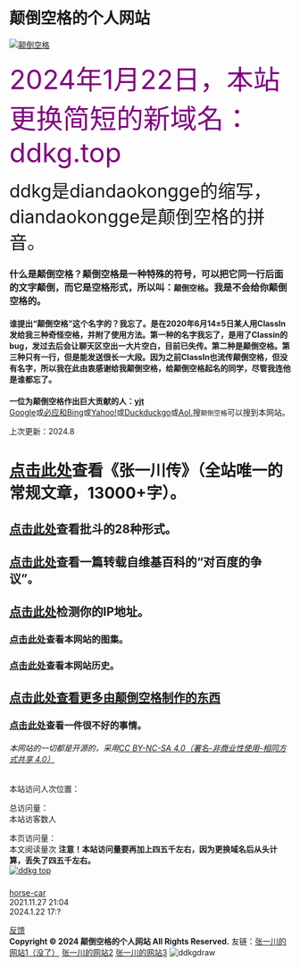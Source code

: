 # 颠倒空格的个人网站
[![颠倒空格](https://user-images.githubusercontent.com/94299076/167138129-4174978a-a417-4c03-ad4c-c89d289e9858.png)](https://ddkg.top)  

<font size="7" color="purple">2024年1月22日，本站更换简短的新域名：ddkg.top  </font>   

<font size="6">ddkg是diandaokongge的缩写，diandaokongge是颠倒空格的拼音。 </font>  
### 什么是颠倒空格？颠倒空格是一种特殊的符号，可以把它同一行后面的文字颠倒，而它是空格形式，所以叫：`颠倒空格`。我是不会给你颠倒空格的。  
#### 谁提出“颠倒空格”这个名字的？我忘了。是在2020年6月14±5日某人用ClassIn发给我三种奇怪空格，并附了使用方法。第一种的名字我忘了，是用了Classin的bug，发过去后会让聊天区空出一大片空白，目前已失传。第二种是颠倒空格。第三种只有一行，但是能发送很长一大段。因为之前ClassIn也流传颠倒空格，但没有名字，所以我在此由衷感谢给我颠倒空格，给颠倒空格起名的同学，尽管我连他是谁都忘了。  
**一位为颠倒空格作出巨大贡献的人：[yjt](https://ddkg.top/article/yjt)**  
[Google](https://www.google.com)或[必应和Bing](https://www.bing.com)或[Yahoo!](https://www.yahoo.com)或[Duckduckgo](https://duckduckgo.com)或[Aol.](https://www.aol.com)搜`颠倒空格`可以搜到本网站。  
<!-- <font size="3" color="black">颠倒空格电报（Telegram）频道和颠倒空格电报（Telegram）群：t.me/diandaokongge_channel  和  t.me/diandaokongge_group</font>   -->

上次更新：2024.8
# [点击此处](https://ddkg.top/zyc)查看《张一川传》（全站唯一的常规文章，13000+字）。  
## [点击此处](https://ddkg.top/article/piddle)查看批斗的28种形式。
## [点击此处](https://ddkg.top/article/sb)查看一篇转载自维基百科的“对百度的争议”。
## [点击此处](https://ddkg.top/checkip)检测你的IP地址。
### [点击此处](https://ddkg.top/picture)查看本网站的图集。
### [点击此处](https://ddkg.top/update)查看本网站历史。 
## **[点击此处查看更多由颠倒空格制作的东西](https://ddkg.top/more)**
### [点击此处](https://ddkg.top/article/bad)查看一件很不好的事情。  

<!-- 公示：公元2021年12月1日北京时间晚上8时50分至9时18分,被LOIC攻击。据站长调查，在那一段时间里，本网站被一名姓姜的黑客攻击，是站长的某同班同学，性别男，当时11岁。在第二天，姜向站长承认错误，故我不再追究其责任。  
 公示：在2022年4月下旬，时常有LOIC和HOIC攻击本网站。据站长调查，在那一段时间里，本网站被一名骇客——张一川攻击，至少攻击了10个G，是站长的某朋友，性别男，当时11岁，态度极其恶劣。站长对骇客张一川进行了五倍的以牙还牙。 -->

###### 本网站的一切都是开源的，采用[CC BY-NC-SA 4.0（署名-非商业性使用-相同方式共享 4.0）](https://creativecommons.org/licenses/by-nc-sa/4.0/deed.zh)

本站访问人次位置：

<script type="text/javascript" src="//rf.revolvermaps.com/0/0/6.js?i=5urd982oaqn&amp;m=7&amp;c=e63100&amp;cr1=ffffff&amp;f=arial&amp;l=0&amp;bv=90&amp;lx=-420&amp;ly=420&amp;hi=20&amp;he=7&amp;hc=a8ddff&amp;rs=80" async="async"></script>

<script type="text/javascript" src="busuanzi.js"></script>    
<script async src="//busuanzi.ibruce.info/busuanzi/2.3/busuanzi.pure.mini.js">
</script>  

总访问量：  
<span id="busuanzi_container_site_uv">
  本站访客数<span id="busuanzi_value_site_uv"></span>人
</span>

本页访问量：  
<span id="busuanzi_container_page_pv">
  本文阅读量<span id="busuanzi_value_page_pv"></span>次
</span>
**注意！本站访问量要再加上四五千左右，因为更换域名后从头计算，丢失了四五千左右。**  
[![ddkg top](https://github.com/diandaokongge/diandaokongge.github.io/assets/94299076/944b149b-bbac-4648-9dfc-0b034f38f815)](ddkg.top)

<script  color="255,174,200" opacity='1' zIndex="-1" count="250" src="https://cdn.bootcss.com/canvas-nest.js/2.0.4/canvas-nest.js" type="text/javascript"></script>

### <span id="runtime_span"></span><script type="text/javascript">function show_runtime(){window.setTimeout("show_runtime()",1000);X=new Date("11/27/2021 21:04:00");Y=new Date();T=(Y.getTime()-X.getTime());M=24*60*60*1000;a=T/M;A=Math.floor(a);b=(a-A)*24;B=Math.floor(b);c=(b-B)*60;C=Math.floor((b-B)*60);D=Math.floor((c-C)*60);runtime_span.innerHTML="本站已运行: "+A+"天"+B+"小时"+C+"分"+D+"秒"}show_runtime();</script> 

[horse-car](https://ddkg.top/时间像小马车.m4a)  
2021.11.27  21:04  
2024.1.22  17:?

   [反馈](https://ddkg.top/fdbk)  
**Copyright © 2024 颠倒空格的个人网站 All Rights Reserved.** 友链：[张一川的网站1（没了）](http://bjjh201703.com/)  [张一川的网站2](https://zzzzzyc.github.io)  [张一川的网站3](http://zzzzzyc.top)
![ddkgdraw](https://github.com/diandaokongge/diandaokongge.github.io/assets/94299076/15c7e65c-58f1-4650-b835-8c0110f2c8d4)
